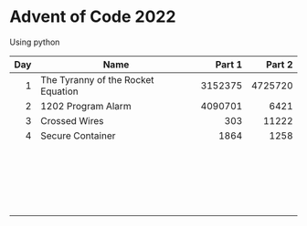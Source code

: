 # Advent of Code 2022
Using python

| Day | Name | Part 1 | Part 2 |
-----:|------|-------:|-------:|
|  1 | The Tyranny of the Rocket Equation | 3152375 | 4725720 |
|  2 | 1202 Program Alarm | 4090701 | 6421 |
|  3 | Crossed Wires | 303 | 11222 |
|  4 | Secure Container | 1864 | 1258 |
|   |  |  |  |
|   |  |  |  |
|   |  |  |  |
|   |  |  |  |
|   |  |  |  |
|   |  |  |  |
|   |  |  |  |
|   |  |  |  |
|   |  |  |  |
|   |  |  |  |
|   |  |  |  |
|   |  |  |  |
|   |  |  |  |
|   |  |  |  |
|   |  |  |  |
|   |  |  |  |
|   |  |  |  |
|   |  |  |  |
|   |  |  |  |
|   |  |  |  |
|   |  |  |  |

